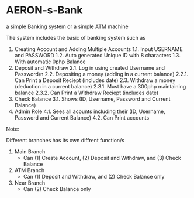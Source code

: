 # AERON-s-Bank
a simple Banking system or a simple ATM machine

The system includes the basic of banking system such as

1. Creating Account and Adding Multiple Accounts
1.1. Input USERNAME and PASSWORD
1.2. Auto generated Unique ID with 8 characters
1.3. With automatic 0php Balance
2. Deposit and Withdraw
   2.1. Log in using created Username and Password\n
   2.2. Depositing a money (adding in a current balance)
      2.2.1. Can Print a Deposit Reciept (includes date)
   2.3. Withdraw a money (deduction in a current balance)
      2.3.1. Must have a 300php maintaining balance
      2.3.2. Can Print a Withdraw Reciept (includes date)
3. Check Balance
   3.1. Shows (ID, Username, Password and Current Balance)
4. Admin Role
   4.1. Sees all acounts including their (ID, Username, Password and Current Balance)
   4.2. Can Print accounts

Note:

Different branches has its own diffrent function/s

1. Main Branch 
   - Can (1) Create Account, (2) Deposit and Withdraw, and (3) Check Balance
2. ATM Branch
   - Can (1) Deposit and Withdraw, and (2) Check Balance only
3. Near Branch
   - Can (2) Check Balance only
   



